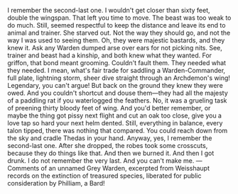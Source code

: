 I remember the second-last one. I wouldn't get closer than sixty feet, double the wingspan. That left you time to move. The beast was too weak to do much. Still, seemed respectful to keep the distance and leave its end to animal and trainer. She starved out. Not the way they should go, and not the way I was used to seeing them.
Oh, they were majestic bastards, and they knew it. Ask any Warden dumped arse over ears for not picking nits. See, trainer and beast had a kinship, and both knew what they wanted. For griffon, that bond meant grooming. Couldn't fault them. They needed what they needed. I mean, what's fair trade for saddling a Warden-Commander, full plate, lightning storm, sheer dive straight through an Archdemon's wing! Legendary, you can't argue! But back on the ground they knew they were owed. And you couldn't shortcut and douse them—they had all the majesty of a paddling rat if you waterlogged the feathers. No, it was a grueling task of preening thirty bloody feet of wing. And you'd better remember, or maybe the thing got pissy next flight and cut an oak too close, give you a love tap so hard your next helm dented. Still, everything in balance, every talon tipped, there was nothing that compared. You could reach down from the sky and cradle Thedas in your hand.
Anyway, yes, I remember the second-last one. After she dropped, the robes took some crosscuts, because they do things like that. And then we burned it. And then I got drunk.
I do not remember the very last. And you can't make me.
—Comments of an unnamed Grey Warden, excerpted from Weisshaupt records on the extinction of treasured species, liberated for public consideration by Philliam, a Bard!
